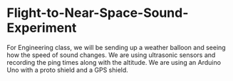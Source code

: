 # Flight-to-Near-Space-Sound-Experiment
For Engineering class, we will be sending up a weather balloon and seeing how the speed of sound changes. We are using ultrasonic sensors and recording the ping times along with the altitude. We are using an Arduino Uno with a proto shield and a GPS shield.
